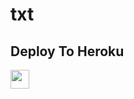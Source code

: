 # txt


## Deploy To Heroku

<a href="https://heroku.com/deploy?template=https://github.com/arunsingh-creator/txt">
     <img height="30px" src="https://img.shields.io/badge/Deploy%20To%20Heroku-blueviolet?style=for-the-badge&logo=heroku">
  </a>
